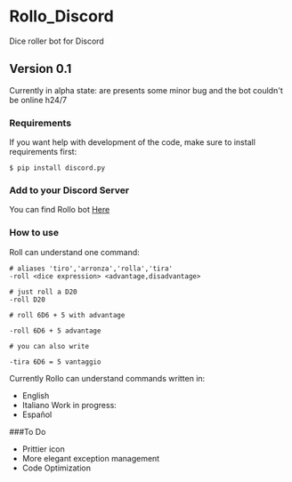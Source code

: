 # Rollo_Discord

Dice roller bot for Discord 

## Version 0.1

Currently in alpha state: are presents some minor bug and the bot couldn't be online h24/7

### Requirements

If you  want help with development of the code, make sure to install requirements first:
```
$ pip install discord.py
```

### Add to your Discord Server

You can find Rollo bot [Here](https://discordapp.com/api/oauth2/authorize?client_id=689609277584834581&permissions=67584&scope=bot)

### How to use

Roll can understand one command:
```
# aliases 'tiro','arronza','rolla','tira'
-roll <dice expression> <advantage,disadvantage> 

# just roll a D20
-roll D20 

# roll 6D6 + 5 with advantage

-roll 6D6 + 5 advantage

# you can also write

-tira 6D6 = 5 vantaggio

```
Currently Rollo can understand commands written in:
- English
- Italiano
Work in progress:
- Español

###To Do

- Prittier icon
- More elegant exception management
- Code Optimization



